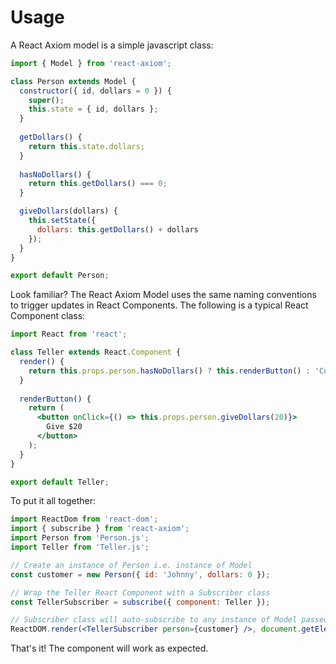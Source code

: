 # Usage

A React Axiom model is a simple javascript class:

```jsx
import { Model } from 'react-axiom';

class Person extends Model {
  constructor({ id, dollars = 0 }) {
    super();
    this.state = { id, dollars };
  }
  
  getDollars() {
    return this.state.dollars;
  }
  
  hasNoDollars() {
    return this.getDollars() === 0;
  }

  giveDollars(dollars) {
    this.setState({
      dollars: this.getDollars() + dollars
    });
  }
}

export default Person;
```

Look familiar? The React Axiom Model uses the same naming conventions to trigger updates in React Components. The following is a typical React Component class:

```jsx
import React from 'react';

class Teller extends React.Component {
  render() {  
    return this.props.person.hasNoDollars() ? this.renderButton() : 'Customer already has $20!';
  }
  
  renderButton() {
    return (
      <button onClick={() => this.props.person.giveDollars(20)}>
        Give $20
      </button>
    );
  }
}

export default Teller;
```

To put it all together:

```jsx
import ReactDom from 'react-dom';
import { subscribe } from 'react-axiom';
import Person from 'Person.js';
import Teller from 'Teller.js';

// Create an instance of Person i.e. instance of Model
const customer = new Person({ id: 'Johnny', dollars: 0 });

// Wrap the Teller React Component with a Subscriber class
const TellerSubscriber = subscribe({ component: Teller });

// Subscriber class will auto-subscribe to any instance of Model passed as a prop
ReactDOM.render(<TellerSubscriber person={customer} />, document.getElementById('bank'));
```

That's it! The component will work as expected.
